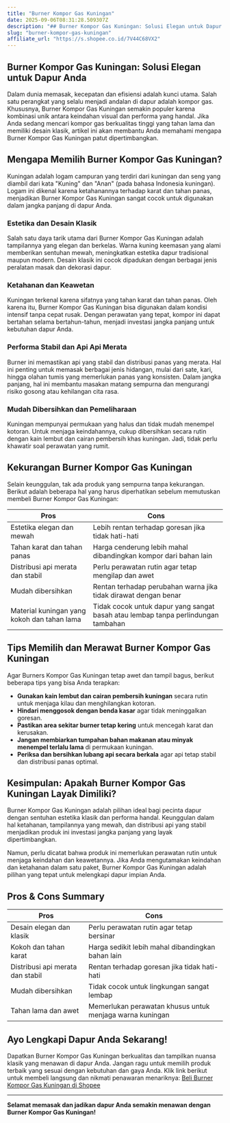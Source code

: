 ```yaml
---
title: "Burner Kompor Gas Kuningan"
date: 2025-09-06T08:31:28.509307Z
description: "## Burner Kompor Gas Kuningan: Solusi Elegan untuk Dapur Anda..."
slug: "burner-kompor-gas-kuningan"
affiliate_url: "https://s.shopee.co.id/7V44C68VX2"
---
```

## Burner Kompor Gas Kuningan: Solusi Elegan untuk Dapur Anda

Dalam dunia memasak, kecepatan dan efisiensi adalah kunci utama. Salah satu perangkat yang selalu menjadi andalan di dapur adalah kompor gas. Khususnya, Burner Kompor Gas Kuningan semakin populer karena kombinasi unik antara keindahan visual dan performa yang handal. Jika Anda sedang mencari kompor gas berkualitas tinggi yang tahan lama dan memiliki desain klasik, artikel ini akan membantu Anda memahami mengapa Burner Kompor Gas Kuningan patut dipertimbangkan.

## Mengapa Memilih Burner Kompor Gas Kuningan?

Kuningan adalah logam campuran yang terdiri dari kuningan dan seng yang diambil dari kata "Kuning" dan "Anan" (pada bahasa Indonesia kuningan). Logam ini dikenal karena ketahanannya terhadap karat dan tahan panas, menjadikan Burner Kompor Gas Kuningan sangat cocok untuk digunakan dalam jangka panjang di dapur Anda.

### Estetika dan Desain Klasik

Salah satu daya tarik utama dari Burner Kompor Gas Kuningan adalah tampilannya yang elegan dan berkelas. Warna kuning keemasan yang alami memberikan sentuhan mewah, meningkatkan estetika dapur tradisional maupun modern. Desain klasik ini cocok dipadukan dengan berbagai jenis peralatan masak dan dekorasi dapur.

### Ketahanan dan Keawetan

Kuningan terkenal karena sifatnya yang tahan karat dan tahan panas. Oleh karena itu, Burner Kompor Gas Kuningan bisa digunakan dalam kondisi intensif tanpa cepat rusak. Dengan perawatan yang tepat, kompor ini dapat bertahan selama bertahun-tahun, menjadi investasi jangka panjang untuk kebutuhan dapur Anda.

### Performa Stabil dan Api Api Merata

Burner ini memastikan api yang stabil dan distribusi panas yang merata. Hal ini penting untuk memasak berbagai jenis hidangan, mulai dari sate, kari, hingga olahan tumis yang memerlukan panas yang konsisten. Dalam jangka panjang, hal ini membantu masakan matang sempurna dan mengurangi risiko gosong atau kehilangan cita rasa.

### Mudah Dibersihkan dan Pemeliharaan

Kuningan mempunyai permukaan yang halus dan tidak mudah menempel kotoran. Untuk menjaga keindahannya, cukup dibersihkan secara rutin dengan kain lembut dan cairan pembersih khas kuningan. Jadi, tidak perlu khawatir soal perawatan yang rumit.

## Kekurangan Burner Kompor Gas Kuningan

Selain keunggulan, tak ada produk yang sempurna tanpa kekurangan. Berikut adalah beberapa hal yang harus diperhatikan sebelum memutuskan membeli Burner Kompor Gas Kuningan:

| Pros | Cons |
|---|---|
| Estetika elegan dan mewah | Lebih rentan terhadap goresan jika tidak hati-hati |
| Tahan karat dan tahan panas | Harga cenderung lebih mahal dibandingkan kompor dari bahan lain |
| Distribusi api merata dan stabil | Perlu perawatan rutin agar tetap mengilap dan awet |
| Mudah dibersihkan | Rentan terhadap perubahan warna jika tidak dirawat dengan benar |
| Material kuningan yang kokoh dan tahan lama | Tidak cocok untuk dapur yang sangat basah atau lembap tanpa perlindungan tambahan |

## Tips Memilih dan Merawat Burner Kompor Gas Kuningan

Agar Burners Kompor Gas Kuningan tetap awet dan tampil bagus, berikut beberapa tips yang bisa Anda terapkan:

- **Gunakan kain lembut dan cairan pembersih kuningan** secara rutin untuk menjaga kilau dan menghilangkan kotoran.
- **Hindari menggosok dengan benda kasar** agar tidak meninggalkan goresan.
- **Pastikan area sekitar burner tetap kering** untuk mencegah karat dan kerusakan.
- **Jangan membiarkan tumpahan bahan makanan atau minyak menempel terlalu lama** di permukaan kuningan.
- **Periksa dan bersihkan lubang api secara berkala** agar api tetap stabil dan distribusi panas optimal.

## Kesimpulan: Apakah Burner Kompor Gas Kuningan Layak Dimiliki?

Burner Kompor Gas Kuningan adalah pilihan ideal bagi pecinta dapur dengan sentuhan estetika klasik dan performa handal. Keunggulan dalam hal ketahanan, tampilannya yang mewah, dan distribusi api yang stabil menjadikan produk ini investasi jangka panjang yang layak dipertimbangkan.

Namun, perlu dicatat bahwa produk ini memerlukan perawatan rutin untuk menjaga keindahan dan keawetannya. Jika Anda mengutamakan keindahan dan ketahanan dalam satu paket, Burner Kompor Gas Kuningan adalah pilihan yang tepat untuk melengkapi dapur impian Anda.

## Pros & Cons Summary

| Pros | Cons |
| --- | --- |
| Desain elegan dan klasik | Perlu perawatan rutin agar tetap bersinar |
| Kokoh dan tahan karat | Harga sedikit lebih mahal dibandingkan bahan lain |
| Distribusi api merata dan stabil | Rentan terhadap goresan jika tidak hati-hati |
| Mudah dibersihkan | Tidak cocok untuk lingkungan sangat lembap |
| Tahan lama dan awet | Memerlukan perawatan khusus untuk menjaga warna kuningan |

## Ayo Lengkapi Dapur Anda Sekarang!

Dapatkan Burner Kompor Gas Kuningan berkualitas dan tampilkan nuansa klasik yang menawan di dapur Anda. Jangan ragu untuk memilih produk terbaik yang sesuai dengan kebutuhan dan gaya Anda. Klik link berikut untuk membeli langsung dan nikmati penawaran menariknya: [Beli Burner Kompor Gas Kuningan di Shopee](https://s.shopee.co.id/7V44C68VX2)

---

**Selamat memasak dan jadikan dapur Anda semakin menawan dengan Burner Kompor Gas Kuningan!**